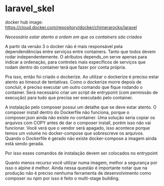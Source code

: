 # laravel_skel

docker hub image: https://cloud.docker.com/repository/docker/chimerarocks/laravel

*Necessário estar atento a ordem em que os containers são criados*

A partir da versão 3 o docker não é mais responsável pela dependendências 
entre serviços entre containers. Tanto que todos devem rodar independentemente. 
O atributos depends_on serve apenas para indicar a ordenação, para controles mais 
específicos de serviços que rodam dentro do container terá que fazer por conta própria.


Pra isso, então foi criado o dockerize.
Ao utilizar o dockerize é preciso estar atento ao timeout de tentativas. 
Como o dockerize morre depois de concluir, é preciso executar um outro comando que fique
rodando o container. Será necessário criar um script de entrypoint (com permissão de execução) 
para tudo que precisa ser executado pelo container. 

A instalação pelo composer possui um detalhe que se deve estar atento.
O composer install dentro do Dockerfile não funciona, porque o composer.json ainda não 
existe no container. Uma solução seria copiar os arquivos com COPY antes de dar o 
composer install, porém isso não vai funcionar. Você verá que o vendor será apagado, isso 
acontece porque temos um volume no docker-compose que sobrescreve os arquivos.
Quando o Dockerfile é gerado não existe docker-compose a imagem ainda está sendo gerada.

Por isso esses comandos de instalação devem ser colocados no entrypoint

Quanto menos recurso você utilizar numa imagem, melhor a segurança por isso o alpine é melhor.
Ainda nessa questão é importante notar que na produção não é preciso nenhuma ferramenta
de desenvolvimento como composer ou npm por isso é feito o multi-stage building.
